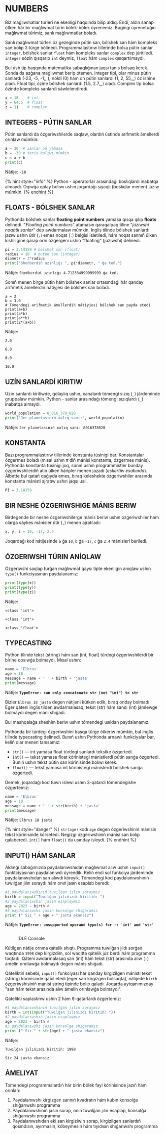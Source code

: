 # NUMBERS

Biz maģlıwmatlar túrleri ne ekenligi haqqında bilip aldıq. Endi, aldın sanap ótken hár bir maģlıwmat túrin bólek-bólek úyrenemiz. Búgingi úyrenetuģın maģlıwmat túrimiz, sanlı maģlıwmatlar boladı.

Sanlı maģlıwmat túrleri óz gezeginde pútin san, bólshek san hám kompleks san bolıp 3 túrge bólinedi. Programmalastırıw tillerinde bolsa pútin sanlar `integer`, bólshek sanlar `float` hám kompleks sanlar `complex` dep júritiledi. `integer` sózin qısqarıp `int` deymiz, `float` hám `complex` qısqartılmaydı.

Bul úsh tip haqqında matematika sabaqlıģınan jaqsı tanıs bolsaq kerek. Sonda da azģana maģlıwmat berip ótemen. Integer tipi, olar minus pútin sanlardı (-23, -5, -1,,,), nóldi (0) hám oń pútin sanlardı (1, 2, 55,,,) óz ishine aladı. Float tipi, ózine bólshek sanlardı (1.5, 2.7,,,) aladı. Complex tip bolsa ózinde kompleks sanlardı sáwlelendiredi.

```python
x = 18    # int
y = 64.5  # float
z = 1j    # complex
```

## INTEGERS - PÚTIN SANLAR

Pútin sanlardı da ózgeriwshilerde saqlaw, olardıń ústinde arifmetik ámellerdi orınlaw múmkin:

```python
a = 20  # Sanlar oń yamasa
b = -30 # teris bolıwı múmkin
c = a + b
print(c)
```

Nátije: `-10`&#x20;

{% hint style="info" %}
Python - operatorlar arasındaģı boslıqlardı inabatqa almaydı. Oqıwģa qolay bolıwı ushın joqardaģı sıyaqlı (boslıqlar menen) jazıw múmkin.
{% endhint %}

## FLOATS - BÓLSHEK SANLAR

Pythonda bólshek sanlar **floating point numbers** yamasa qısqa qılıp **floats** delinedi. "_Floating point numbers_" atamasın qaraqalpaq tiline "_júziwshi noqatlı sanlar_" dep awdarmalaw múmkin. Inglis tilinde bólshek sanlardı jazıw ushın útir (`,`) emes noqat (`.`) belgisi isletiledi, hám noqat sannıń úlken kishiligine qarap ornı ózgergeni ushın "floating" (júziwshi) delinedi.

```python
pi = 3.14159 # bólshek san (float)
radius = 10  # butun son (integer)
diametr = 2*radius
print("Sheńberdiń uzınlıģı ", pi*diametr, " ģa teń.")
```

Nátije: `Sheńberdiń uzınlıģı 4.712384999999999 ģa teń.`

Sonıń menen birge pútin hám bólshek sanlar ortasındaǵı hár qanday arifmetik ámellerdiń nátiyjesi de bólshek san boladı.

```
a = 2
b = 3.0
# Tómendegi arifmetik ámellerdiń nátiyjesi bólshek san payda etedi
print(a+b) 
print(a*b)
print(a**b)
print(2*(a+b))
```

Nátije:

`2.0`

`6.0`

`8.0`

`10.0`

## UZÍN SANLARDÍ KIRITIW

Uzın sanlardı kiritiwde, qolaylıq ushın, xanalardı tómengi sızıq (`_`) járdeminde gruppalaw múmkin. Python - sanlar arasındaģı tómengi sızıqlardı (`_`) inabatqa almaydı.

```python
world_population = 8_016_378_020
print("Jer planetasınıń xalıq sanı:", world_populatin)
```

Nátije: `Jer planetasınıń xalıq sanı: 8016378020`

## KONSTANTA

Bazı programmalastırıw tillerinde konstanta túsinigi bar. Konstantalar ózgermes boladı (mısal ushın _π_ diń mánisi konstanta, ózgermes mánis). Pythonda konstanta túsinigi joq, sonıń ushın programmistler bunday ózgeriwshilerdiń atın úlken háripler menen jazadı (_eskertiw esabında_). Álbette bul qatań qaģıyda emes, bıraq keleshekte ózgeriwshiler arasında konstanta mánisti ajratıw ushın jaqsı usıl.

```python
PI = 3.14159
```

## BIR NESHE ÓZGERIWSHIGE MÁNIS BERIW

Birdegende bir neshe ózgeriwshilerge mánis beriw ushın ózgeriwshiler hám olarģa sáykes mánisler útir (`,`) menen ajratıladı:

```python
x, y, z = 10, -17, 2.4
```

Joqardaģı kod nátijesinde `a` ģa `10`, `b` ģa `-17`, `c` ģa `2.4` mánisleri beriledi.

## ÓZGERIWSHI TÚRIN ANÍQLAW

Ózgeriwshi saqlap turģan maģlıwmat qaysı tipte ekenligin anıqlaw ushın `type()` funkciyasınan paydalanamız:

```python
print(type(x))
print(type(y))
print(type(z))
```

Nátije:

`<class 'int'>`

`<class 'int'>`

`<class 'float'>`

## TYPECASTING

Python tilinde tekst (string) hám san (int, float) túrdegi ózgeriwshilerdi bir birine qosıwģa bolmaydı. Mısal ushın:

```python
name = 'Elbrus'
age = 18
message = name + ' ' + birth + 'jasta'
print(message)
```

Nátije: **`TypeError: can only concatenate str (not "int") to str`**

Bizler `Elbrus 18 jasta` degen nátijeni kútken edik, bıraq onday bolmadı. Eger qáteni inglis tilden awdarmalasaq, tekst (str) hám sandı (int)  jámlewge bolmaydı degen máni shıģadı.

Bul mashqalaģa sheshim beriw ushın tómendegi usıldan paydalanamız.

Pythonda bir túrdegi ózgeriwshini basqa túrge ótkeriw múmkin, bul inglis tilinde typecasting delinedi. Bunıń ushın Pythonda arnawlı funkciyalar bar, keliń olar menen tanısamız:

* `str()` — int yamasa float túrdegi sanlardı tekstke ózgertedi.
* `int()` — tekst yamasa float kórinistegi mánistlerdi pútin sanģa ózgertedi. Bunıń ushın tekst pútin san kórinisinde bolıwı kerek.
* `float()` — tekst yamasa int kórinistegi mánislerdi bólshek sanģa ózgertedi.

Demek, joqardaģı kod tuwrı islewi ushın 3-qatardı tómendegishe ózgertemiz:

```python
name = 'Elbrus'
age = 18
message = name + ' ' + str(birth) + 'jasta'
print(message)
```

Nátije: `Elbrus 18 jasta`

{% hint style="danger" %}
`str(age)` kodı `age` degen ózgeriwshiniń mánisin tekst kórinisinde kórsetedi. Negizgi ózgeriwshiniń mánisi san bolıp qalaberedi. `int()` hám `float()` da usınday isleydi.
{% endhint %}

## INPUT() HÁM SANLAR

Aldınǵı sabaǵımızda paydalanıwshıdan maǵlıwmat alıw ushın `input()` funktciyasınan paydalanıwdı úyrendik. Keliń endi sol funkciya járdeminde paydalanıwshıdan san alıwdı kóreyik. Tómendegi kod paydalanıwshınıń tuwılǵan jılın soraydı hám onıń jasın esaplab beredi:

```python
#1 paydalanıwshınıń tuwılǵan jılın soraymız
birth = input("Tuwılǵan jılıńızdı kiritiń: ")
#2 paydalanıwshıń jasın esaplaymız
age = 2023 - birth # 
#3 paydalanıwshı jasın konsolge shıǵaramız 
print (" Siz " + age + " jasta ekansiz")
```

Nátije: **`TypeError: unsupported operand type(s) for -: 'int' and 'str'`** &#x20;

<figure><img src="../../../.gitbook/assets/image.png" alt=""><figcaption><p>IDLE Console</p></figcaption></figure>

Kútilgen nátije ornına qátelik shıqtı. Programma tuwılģan jıldı sorģan waqtında `1998` dep kirgizdim, sol waqıtta qátelik júz berdi hám programma toqtadı. Qáteni awdarmalasaq san (int) hám tekst (str) arasında alıw (`-`) ámelin orınlawģa bolmaydı degen mánis shıģadı.

Qáteliktiń sebebi, `input()` funkciyası hár qanday kirgizilgen mánisti tekst (string) kórinisinde qabıl etedi (eger san kirgizgen bolsaqta), nátijede `birth` ózgeriwshisiniń mánisi string tipinde bolıp qaladı. Joqarda aytqanımızday "san hám tekst arasında alıw ámelin orınlawģa bolmaydı".

Qátelikti saplastırıw ushın 2 hám 6-qatarlardı ózgertemiz:

```python
#1 paydalanıwshınıń tuwılǵan jılın soraymız
birth = int(input("Tuwılǵan jılıńızdı kiritiń: "))
#2 paydalanıwshıń jasın esaplaymız
age = 2023 - birth # 
#3 paydalanıwshı jasın konsolge shıǵaramız 
print (" Siz " + str(age) + " jasta ekansiz")
```

Nátije:

`Tuwılǵan jılıńızdı kiritiń: 1998`&#x20;

`Siz 24 jasta ekansiz`

## ÁMELIYAT

Tómendegi programmalardıń hár birin bólek fayl kórinisinde jazıń hám orınlań:

1. Paydalanıwshı kirgizgen sannıń kvadratın hám kubın konsolģa shıģarıwshı programma
2. Paydalanıwshınıń jasın sorap, onıń tuwılģan jılın esaplap, konsolģa shıģarıwshı programma
3. Paydalanıwshıdan eki san kirgiziwin sorap, kirgizilgen sanlardıń qosındısın, ayırmasın, kóbeymesin hám tıyıdısın shıģarıwshı programma

